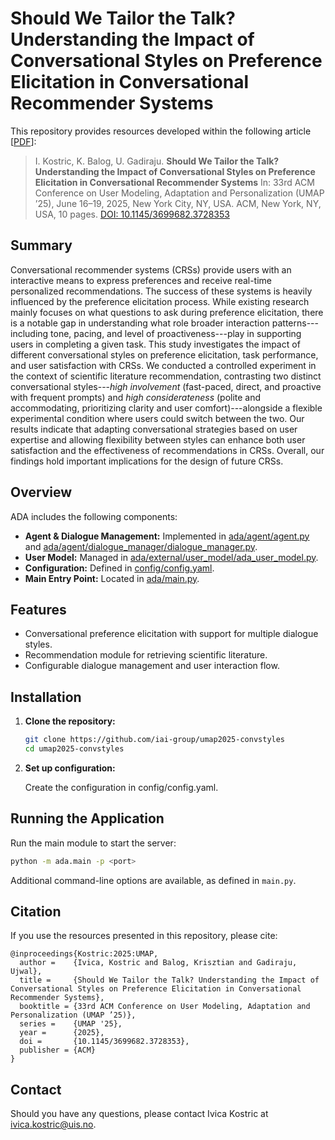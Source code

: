 # Should We Tailor the Talk? Understanding the Impact of Conversational Styles on Preference Elicitation in Conversational Recommender Systems


This repository provides resources developed within the following article [[PDF](https://arxiv.org/abs/TODO_FIX_LINK)]:

> I. Kostric, K. Balog, U. Gadiraju. **Should We Tailor the Talk? Understanding the Impact of Conversational Styles on Preference Elicitation in Conversational Recommender Systems** In: 33rd ACM Conference on User Modeling, Adaptation and Personalization (UMAP ’25), June 16–19, 2025, New York City, NY, USA. ACM, New York, NY, USA, 10 pages. [DOI: 10.1145/3699682.3728353](https://doi.org/10.1145/3699682.3728353)


## Summary

Conversational recommender systems (CRSs) provide users with an interactive means to express preferences and receive real-time personalized recommendations. The success of these systems is heavily influenced by the preference elicitation process.
While existing research mainly focuses on what questions to ask during preference elicitation, there is a notable gap in understanding what role broader interaction patterns---including tone, pacing, and level of proactiveness---play in supporting users in completing a given task. This study investigates the impact of different conversational styles on preference elicitation, task performance, and user satisfaction with CRSs.
We conducted a controlled experiment in the context of scientific literature recommendation, contrasting two distinct conversational styles---*high involvement* (fast-paced, direct, and proactive with frequent prompts) and *high considerateness* (polite and accommodating, prioritizing clarity and user comfort)---alongside a flexible experimental condition where users could switch between the two.
Our results indicate that adapting conversational strategies based on user expertise and allowing flexibility between styles can enhance both user satisfaction and the effectiveness of recommendations in CRSs. Overall, our findings hold important implications for the design of future CRSs.

## Overview

ADA includes the following components:

  - **Agent & Dialogue Management:** Implemented in [ada/agent/agent.py](ada/agent/agent.py) and [ada/agent/dialogue_manager/dialogue_manager.py](ada/agent/dialogue_manager/dialogue_manager.py).
  - **User Model:** Managed in [ada/external/user_model/ada_user_model.py](ada/external/user_model/ada_user_model.py).
  - **Configuration:** Defined in [config/config.yaml](config/config.yaml).
  - **Main Entry Point:** Located in [ada/main.py](ada/main.py).

## Features

  - Conversational preference elicitation with support for multiple dialogue styles.
  - Recommendation module for retrieving scientific literature.
  - Configurable dialogue management and user interaction flow.

## Installation

1. **Clone the repository:**

   ```sh
   git clone https://github.com/iai-group/umap2025-convstyles
   cd umap2025-convstyles
   ```

3. **Set up configuration:**

    Create the configuration in config/config.yaml.

## Running the Application

Run the main module to start the server:

```sh
python -m ada.main -p <port>
```

Additional command-line options are available, as defined in `main.py`.

## Citation

If you use the resources presented in this repository, please cite:

```
@inproceedings{Kostric:2025:UMAP,
  author =    {Ivica, Kostric and Balog, Krisztian and Gadiraju, Ujwal},
  title =     {Should We Tailor the Talk? Understanding the Impact of Conversational Styles on Preference Elicitation in Conversational Recommender Systems},
  booktitle = {33rd ACM Conference on User Modeling, Adaptation and Personalization (UMAP ’25)},
  series =    {UMAP '25},
  year =      {2025},
  doi =       {10.1145/3699682.3728353},
  publisher = {ACM}
}
```

## Contact

Should you have any questions, please contact Ivica Kostric at [ivica.kostric@uis.no](mailto:ivica.kostric@uis.no).
